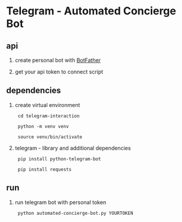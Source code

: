 
<h1>Telegram - Automated Concierge Bot</h1>

<h2> api</h2>

 1) create personal bot with <a href="https://t.me/botfather">BotFather</a>

 2) get your api token to connect script 

<h2> dependencies </h2>

 1) create virtual environment

         cd telegram-interaction

         python -m venv venv

         source venv/bin/activate

 2) telegram - library and additional dependencies

         pip install python-telegram-bot

         pip install requests

<h2> run </h2>

 1) run telegram bot with personal token

         python automated-concierge-bot.py YOURTOKEN
